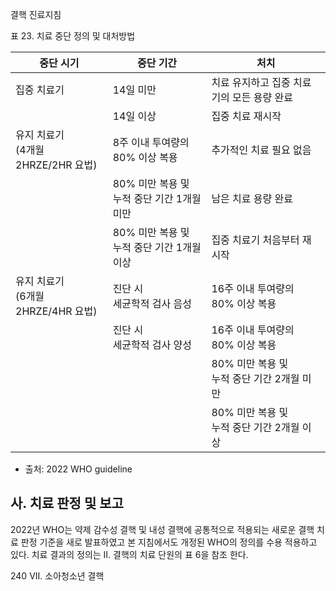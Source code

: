 결핵 진료지침

표 23. 치료 중단 정의 및 대처방법

| 중단 시기 | 중단 기간 | 처치 |
|---|---|---|
| 집중 치료기 | 14일 미만 | 치료 유지하고 집중 치료기의 모든 용량 완료 |
| | 14일 이상 | 집중 치료 재시작 |
| 유지 치료기<br>(4개월 2HRZE/2HR 요법) | 8주 이내 투여량의 80% 이상 복용 | 추가적인 치료 필요 없음 |
| | 80% 미만 복용 및<br>누적 중단 기간 1개월 미만 | 남은 치료 용량 완료 |
| | 80% 미만 복용 및<br>누적 중단 기간 1개월 이상 | 집중 치료기 처음부터 재시작 |
| 유지 치료기<br>(6개월 2HRZE/4HR 요법) | 진단 시<br>세균학적 검사 음성 | 16주 이내 투여량의<br>80% 이상 복용 | 추가적인 치료 필요 없음 |
| | 진단 시<br>세균학적 검사 양성 | 16주 이내 투여량의<br>80% 이상 복용 | 남은 치료 용량 완료<br>연속 중단 기간 2개월 초과하는 경우<br>임상적 결정 |
| | | 80% 미만 복용 및<br>누적 중단 기간 2개월 미만 | 남은 치료 용량 완료 |
| | | 80% 미만 복용 및<br>누적 중단 기간 2개월 이상 | 집중 치료기 처음부터 재시작 |

* 출처: 2022 WHO guideline

## 사. 치료 판정 및 보고

2022년 WHO는 약제 감수성 결핵 및 내성 결핵에 공통적으로 적용되는 새로운 결핵 치료 판정 기준을 새로 발표하였고 본 지침에서도 개정된 WHO의 정의를 수용 적용하고 있다. 치료 결과의 정의는 II. 결핵의 치료 단원의 표 6을 참조 한다.

<PAGE>240
VII. 소아청소년 결핵
